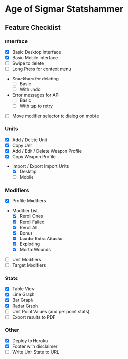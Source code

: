 # Age of Sigmar Statshammer

## Feature Checklist

### Interface

* [x] Basic Desktop interface
* [x] Basic Mobile interface
* [ ] Swipe to delete
* [ ] Long Press for context menu
* Snackbars for deleting
  * [ ] Basic
  * [ ] With undo
* Error messages for API
  * [ ] Basic
  * [ ] With tap to retry
* [ ] Move modifier selector to dialog on mobile

### Units

* [x] Add / Delete Unit
* [x] Copy Unit
* [x] Add / Edit / Delete Weapon Profile
* [x] Copy Weapon Profile
* Import / Export Import Units
  * [x] Desktop
  * [ ] Mobile

### Modifiers

* [x] Profile Modifiers
* Modifier List
  * [x] Reroll Ones
  * [x] Reroll Failed
  * [x] Reroll All
  * [x] Bonus
  * [x] Leader Extra Attacks
  * [x] Exploding
  * [x] Mortal Wounds
* [ ] Unit Modifiers
* [ ] Target Modifiers

### Stats

* [x] Table View
* [x] Line Graph
* [x] Bar Graph
* [x] Radar Graph
* [ ] Unit Point Values (and per point stats)
* [ ] Export results to PDF

### Other

* [x] Deploy to Heroku
* [x] Footer with disclaimer
* [ ] Write Unit State to URL
